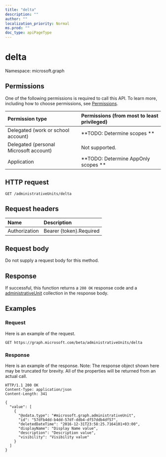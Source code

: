 ```yaml
---
title: "delta"
description: ""
author: ""
localization_priority: Normal
ms.prod: ""
doc_type: apiPageType
---
```


# delta

Namespace: microsoft.graph



## Permissions
One of the following permissions is required to call this API. To learn more, including how to choose permissions, see [Permissions](/concepts/permissions-reference.md).

|Permission type|Permissions (from most to least privileged)|
|:---|:---|
|Delegated (work or school account)|**TODO: Determine scopes **|
|Delegated (personal Microsoft account)|Not supported.|
|Application|**TODO: Determine AppOnly scopes **|

## HTTP request
<!-- {
  "blockType": "ignored"
}
-->
``` http
GET /administrativeUnits/delta
```

## Request headers
|Name|Description|
|:---|:---|
|Authorization|Bearer {token}.Required|

## Request body
Do not supply a request body for this method.

## Response
If successful, this function returns a `200 OK` response code and a [administrativeUnit](../resources/administrativeunit.md) collection in the response body.

## Examples

### Request
Here is an example of the request.
<!-- {
  "blockType": "request",
  "name": "administrativeunit_delta"
}
-->
``` http
GET https://graph.microsoft.com/beta/administrativeUnits/delta
```

### Response
Here is an example of the response. Note: The response object shown here may be truncated for brevity. All of the properties will be returned from an actual call.
<!-- {
  "blockType": "response",
  "truncated": true,
  "@odata.type": "collection(microsoft.graph.administrativeunit)"
}
-->
``` http
HTTP/1.1 200 OK
Content-Type: application/json
Content-Length: 341

{
  "value": [
    {
      "@odata.type": "#microsoft.graph.administrativeUnit",
      "id": "57dfb4dd-b4dd-57df-ddb4-df57ddb4df57",
      "deletedDateTime": "2016-12-31T23:58:25.7164101+03:00",
      "displayName": "Display Name value",
      "description": "Description value",
      "visibility": "Visibility value"
    }
  ]
}
```

